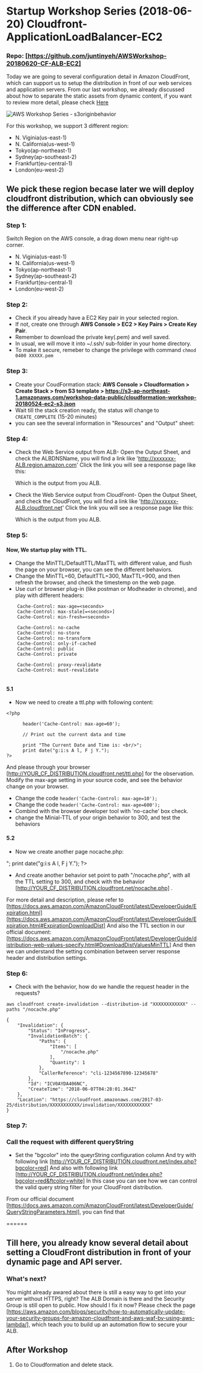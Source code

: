 Startup Workshop Series (2018-06-20) Cloudfront-ApplicationLoadBalancer-EC2
======
### Repo: [https://github.com/juntinyeh/AWSWorkshop-20180620-CF-ALB-EC2]

Today we are going to several configuration detail in Amazon CloudFront, which can support us to setup the distribution in front of our web services and application servers. From our last workshop, we already discussed about how to separate the static assets from dynamic content, if you want to review more detail, please check [Here](https://github.com/juntinyeh/AWSWorkshop-20180524-EC2-S3-CF)

![AWS Workshop Series - s3originbehavior](https://raw.githubusercontent.com/juntinyeh/AWSWorkshop-20180524-EC2-S3-CF/master/images/s3originbehavior.png)

For this workshop, we support 3 different region: 
* N. Viginia(us-east-1)
* N. California(us-west-1)
* Tokyo(ap-northeast-1)
* Sydney(ap-southeast-2) 
* Frankfurt(eu-central-1)
* London(eu-west-2)

We pick these region becase later we will deploy cloudfront distribution, which can obviously see the difference after CDN enabled.
------

### Step 1:
Switch Region on the AWS console, a drag down menu near right-up corner.
* N. Viginia(us-east-1)
* N. California(us-west-1)
* Tokyo(ap-northeast-1)
* Sydney(ap-southeast-2) 
* Frankfurt(eu-central-1)
* London(eu-west-2)

### Step 2:
* Check if you already have a EC2 Key pair in your selected region. 
* If not, create one through **AWS Console > EC2 > Key Pairs > Create Key Pair**. 
* Remember to download the private key(.pem) and well saved. 
* In usual, we will move it into ~/.ssh/ sub-folder in your home directory.
* To make it secure, remeber to change the privilege with command 
``` chmod 0400 XXXXX.pem ```

### Step 3:
* Create your CoudFormation stack: **AWS Console > Cloudformation > Create Stack > from S3 template >
https://s3-ap-northeast-1.amazonaws.com/workshop-data-public/cloudformation-workshop-20180524-ec2-s3.json**
* Wait till the stack creation ready, the status will change to `CREATE_COMPLETE` (15-20 minutes)
* you can see the several information in "Resources" and "Output" sheet:

### Step 4:
* Check the Web Service output from ALB-
  Open the Output Sheet, and check the ALBDNSName, you will find a link like 'http://xxxxxxx-ALB.region.amazon.com'
  Click the link you will see a response page like this:
  
  Which is the output from you ALB.
  
* Check the Web Service output from CloudFront- 
  Open the Output Sheet, and check the CloudFront, you will find a link like 'http://xxxxxxx-ALB.cloudfront.net'
  Click the link you will see a response page like this:
  
  Which is the output from you ALB.

### Step 5:
#### Now, We startup play with TTL.
* Change the MinTTL/DefaultTTL/MaxTTL with different value, and flush the page on your browser, you can see the different behaviors.
* Change the MinTTL=60, DefaultTTL=300, MaxTTL=900, and then refresh the browser, and check the timestemp on the web page.
* Use curl or browser plug-in (like postman or Modheader in chrome), and play with different headers:
```
    Cache-Control: max-age=<seconds>
    Cache-Control: max-stale[=<seconds>]
    Cache-Control: min-fresh=<seconds>

    Cache-Control: no-cache 
    Cache-Control: no-store
    Cache-Control: no-transform
    Cache-Control: only-if-cached
    Cache-Control: public
    Cache-Control: private

    Cache-Control: proxy-revalidate
    Cache-Control: must-revalidate
    
```

#### 5.1
* Now we need to create a ttl.php with following content:
```
<?php

      header('Cache-Control: max-age=60');

      // Print out the current data and time

      print "The Current Date and Time is: <br/>";
      print date("g:i:s A l, F j Y.");
?>
```
And please through your browser [http://YOUR_CF_DISTRIBUTION.cloudfront.net/ttl.php] for the observation.
Modify the max-age setting in your source code, and see the behavior change on your browser. 
* Change the code ```header('Cache-Control: max-age=10'); ```
* Change the code ```header('Cache-Control: max-age=600'); ```
* Combind with the browser developer tool with 'no-cache' box check.
* change the Minial-TTL of your origin behavior to 300, and test the behaviors

#### 5.2
* Now we create another page nocache.php:
<?php

      header('Cache-Control: public, no-cache, no-store, must-revalidate, proxy-revalidate');

      // Print out the current data and time

      print "The Current Date and Time is: <br/>";
      print date("g:i:s A l, F j Y.");
?>
* And create another behavior set point to path "/nocache.php", with all the TTL setting to 300, and check with the behavior [http://YOUR_CF_DISTRIBUTION.cloudfront.net/nocache.php] .

For more detail and description, please refer to [https://docs.aws.amazon.com/AmazonCloudFront/latest/DeveloperGuide/Expiration.html]
[https://docs.aws.amazon.com/AmazonCloudFront/latest/DeveloperGuide/Expiration.html#ExpirationDownloadDist]
And also the TTL section in our official document:
[https://docs.aws.amazon.com/AmazonCloudFront/latest/DeveloperGuide/distribution-web-values-specify.html#DownloadDistValuesMinTTL]
And then we can understand the setting combination between server response header and distribution settings.

### Step 6:
* Check with the behavior, how do we handle the request header in the requests?

```
aws cloudfront create-invalidation --distribution-id "XXXXXXXXXXXX" --paths "/nocache.php"
```
```
{
    "Invalidation": {
        "Status": "InProgress", 
        "InvalidationBatch": {
            "Paths": {
                "Items": [
                    "/nocache.php"
                ], 
                "Quantity": 1
            }, 
            "CallerReference": "cli-1234567890-12345678"
        }, 
        "Id": "ICV0AYDA406NC", 
        "CreateTime": "2018-06-07T04:28:01.364Z"
    }, 
    "Location": "https://cloudfront.amazonaws.com/2017-03-25/distribution/XXXXXXXXXXX/invalidation/XXXXXXXXXXXX"
}

```

### Step 7:
### Call the request with different queryString
* Set the "bgcolor" into the queyrString configuration column
  And try with following link [http://YOUR_CF_DISTRIBUTION.cloudfront.net/index.php?bgcolor=red]
  And also with following link [http://YOUR_CF_DISTRIBUTION.cloudfront.net/index.php?bgcolor=red&ftcolor=white]
  In this case you can see how we can control the valid query string filter for your CloudFront distribution.
  
From our official document [https://docs.aws.amazon.com/AmazonCloudFront/latest/DeveloperGuide/QueryStringParameters.html], you can find that

======
## Till here, you already know several detail about setting a CloudFront distribution in front of your dynamic page and API server. 
### What's next?
You might already awared about there is still a easy way to get into your server without HTTPS, right? The ALB Domain is there and the Security Group is still open to public. How should I fix it now? 
Please check the page [https://aws.amazon.com/blogs/security/how-to-automatically-update-your-security-groups-for-amazon-cloudfront-and-aws-waf-by-using-aws-lambda/], which teach you to build up an automation flow to secure your ALB.

## After Workshop
1. Go to Cloudformation and delete stack.
